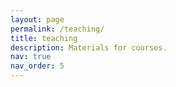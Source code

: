 ```yaml
---
layout: page
permalink: /teaching/
title: teaching
description: Materials for courses.
nav: true
nav_order: 5
---
```



